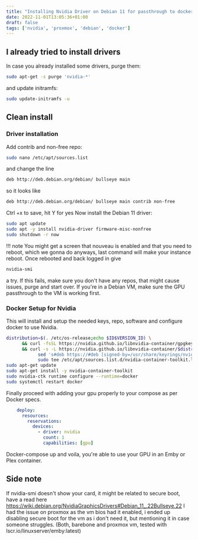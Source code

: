 ```yaml
---
title: "Installing Nvidia Driver on Debian 11 for passthrough to docker (Emby, Plex, etc)"
date: 2022-11-01T13:05:36+01:00
draft: false
tags: ['nvidia', 'proxmox', 'debian', 'docker']
---
```


## I already tried to install drivers

In case you already installed some drivers, purge them:

``` bash
sudo apt-get -s purge 'nvidia-*'
```

and update initramfs:

``` bash
sudo update-initramfs -u
```

## Clean install

### Driver installation

Add contrib and non-free repo:

``` bash
sudo nano /etc/apt/sources.list
```

and change the line

``` bash
deb http://deb.debian.org/debian/ bullseye main
```

so it looks like

``` bash
deb http://deb.debian.org/debian/ bullseye main contrib non-free
```

Ctrl +x to save, hit Y for yes
Now install the Debian 11 driver:

``` bash
sudo apt update
sudo apt -y install nvidia-driver firmware-misc-nonfree
sudo shutdown -r now
```

!!! note
    You might get a screen that nouveau is enabled and that you need to reboot, which we gonna do anyways, last command will make your instance reboot.
Once rebooted and back logged in give

``` bash
nvidia-smi
```

a try. If this fails, make sure you don't have any repos, that might cause issues, purge and start over. If you're in a Debian VM, make sure the GPU passthrough to the VM is working first.

### Docker Setup for Nvidia

This will install and setup the needed keys, repo, software and configure docker to use Nvidia.

``` bash
distribution=$(. /etc/os-release;echo $ID$VERSION_ID) \
      && curl -fsSL https://nvidia.github.io/libnvidia-container/gpgkey | sudo gpg --dearmor -o /usr/share/keyrings/nvidia-container-toolkit-keyring.gpg \
      && curl -s -L https://nvidia.github.io/libnvidia-container/$distribution/libnvidia-container.list | \
            sed 's#deb https://#deb [signed-by=/usr/share/keyrings/nvidia-container-toolkit-keyring.gpg] https://#g' | \
            sudo tee /etc/apt/sources.list.d/nvidia-container-toolkit.list
sudo apt-get update
sudo apt-get install -y nvidia-container-toolkit
sudo nvidia-ctk runtime configure --runtime=docker
sudo systemctl restart docker
```

Finally proceed with adding your gpu properly to your compose as per Docker specs.

``` yaml
    deploy:
      resources:
        reservations:
          devices:
            - driver: nvidia
              count: 1
              capabilities: [gpu] 
```

Docker-compose up and voila, you're able to use your GPU in an Emby or Plex container.

## Side note

If nvidia-smi doesn't show your card, it might be related to secure boot, have a read here <https://wiki.debian.org/NvidiaGraphicsDrivers#Debian_11_.22Bullseye.22>
I had the issue on proxmox as the vm bios had it enabled, i ended up disabling secure boot for the vm as i don't need it, but mentioning it in case someone struggles.
(Both, barebone and proxmox vm, tested with lscr.io/linuxserver/emby:latest)
